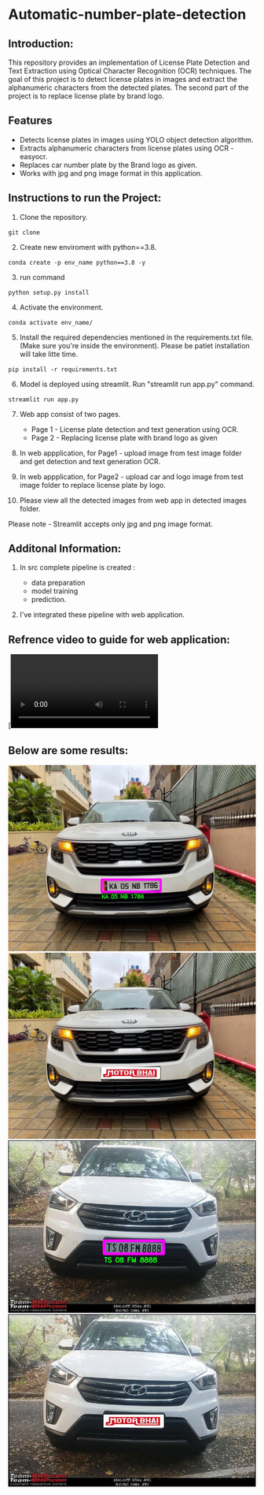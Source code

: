 # Automatic-number-plate-detection 

## Introduction:
This repository provides an implementation of License Plate Detection and Text Extraction using Optical Character Recognition (OCR) techniques. The goal of this project is to detect license plates in images and extract the alphanumeric characters from the detected plates. The second part of the project is to replace license plate by brand logo.

## Features
- Detects license plates in images using YOLO object detection algorithm.
- Extracts alphanumeric characters from license plates using OCR - easyocr.
- Replaces car number plate by the Brand logo as given.
- Works with jpg and png image format in this application.

## Instructions to run the Project:

1. Clone the repository.
```
git clone 
```
2. Create new enviroment with python==3.8.
```
conda create -p env_name python==3.8 -y
```
3. run command
```
python setup.py install
```
4. Activate the environment.
``` 
conda activate env_name/
```
5. Install the required dependencies mentioned in the requirements.txt file. (Make sure you're inside the environment). Please be patiet installation will take litte time.
``` 
pip install -r requirements.txt
```
6. Model is deployed using streamlit. Run "streamlit run app.py" command.
``` 
streamlit run app.py
```
7. Web app consist of two pages.
   - Page 1 - License plate detection and text generation using OCR.
   - Page 2 - Replacing license plate with brand logo as given

8. In web appplication, for Page1 - upload image from test image folder and get detection and text generation OCR.

9. In web appplication, for Page2 - upload car and logo image from test image folder to replace license plate by logo.

10. Please view all the detected images from web app  in detected images folder.

Please note - Streamlit accepts only jpg and png image format.

## Additonal Information:

1. In src complete pipeline is created :
   - data preparation
   - model training 
   - prediction. 
   
2. I've integrated these pipeline with web application.

## Refrence video to guide for web application:

[![video](https://github.com/Harshad2010/Automatic-number-plate-detection/blob/main/detected%20images/License%20plate.mp4)

## Below are some results:

<img src = "https://github.com/Harshad2010/Automatic-number-plate-detection/blob/main/detected%20images/4.jpg" alt="MLBC">

<img src = "https://github.com/Harshad2010/Automatic-number-plate-detection/blob/main/detected%20images/4.1.jpg" alt="MLBC">

<img src = "https://github.com/Harshad2010/Automatic-number-plate-detection/blob/main/detected%20images/6.jpg" alt="MLBC">

<img src = "https://github.com/Harshad2010/Automatic-number-plate-detection/blob/main/detected%20images/6.1.jpg" alt="MLBC">

